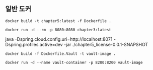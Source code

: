 ## 일반 도커

```
docker build -t chapter5:latest -f Dockerfile .

docker run -d --rm -p 8080:8080 chapter3:latest
```

java -Dspring.cloud.config.uri=http://localhost:8071 -Dspring.profiles.active=dev -jar ./chapter5_license-0.0.1-SNAPSHOT

```commandline
docker build -f Dockerfile.Vault -t vault-image .

docker run -d --name vault-container -p 8200:8200 vault-image

```